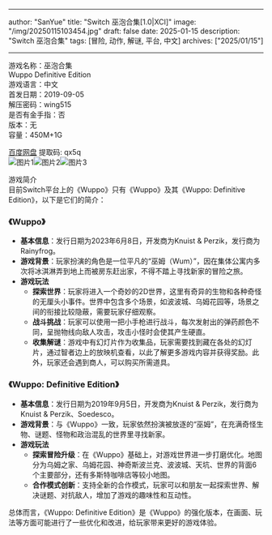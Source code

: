 
---
author: "SanYue"
title: "Switch 巫泡合集[1.0|XCI]"
image: "/img/20250115103454.jpg"
draft: false
date: 2025-01-15
description: "Switch 巫泡合集"
tags: [冒险, 动作, 解谜, 平台, 中文]
archives: ["2025/01/15"]

---

游戏名称：巫泡合集   
Wuppo Definitive Edition    
游戏语言：中文  
首发日期：2019-09-05  
解压密码：wing515  
是否有金手指：否  
版本：无   
容量：450M+1G

[百度网盘](https://pan.baidu.com/s/1H251-mgqbXfWcZ1-X7fuvA) 提取码: qx5q  
![图片1](/img/814ff8.jpg)![图片2](/img/a667d0.jpg)![图片3](/img/62d171.jpg)  

游戏简介  
目前Switch平台上的《Wuppo》只有《Wuppo》及其《Wuppo: Definitive Edition》，以下是它们的简介：

### 《Wuppo》
- **基本信息**：发行日期为2023年6月8日，开发商为Knuist & Perzik，发行商为Rainyfrog。
- **游戏背景**：玩家扮演的角色是一位平凡的“巫姆（Wum）”，因在集体公寓内多次将冰淇淋弄到地上而被房东赶出家，不得不踏上寻找新家的冒险之旅。
- **游戏玩法**
    - **探索世界**：玩家将进入一个奇妙的2D世界，这里有奇异的生物和各种奇怪的无厘头小事件。世界中包含多个场景，如波波城、乌姆花园等，场景之间的衔接比较隐蔽，需要玩家仔细观察。
    - **战斗挑战**：玩家可以使用一把小手枪进行战斗，每次发射出的弹药颜色不同，呈抛物线向敌人攻击，攻击小怪时会使其产生硬直。
    - **收集解谜**：游戏中有幻灯片作为收集品，玩家需要找到藏在各处的幻灯片，通过智者边上的放映机查看，以此了解更多游戏内容并获得奖励。此外，玩家还会遇到商人，可以购买所需道具。

### 《Wuppo: Definitive Edition》
- **基本信息**：发行日期为2019年9月5日，开发商为Knuist & Perzik，发行商为Knuist & Perzik、Soedesco。
- **游戏背景**：与《Wuppo》一致，玩家依然扮演被放逐的“巫姆”，在充满奇怪生物、谜题、怪物和政治混乱的世界里寻找新家。
- **游戏玩法**
    - **探索冒险升级**：在《Wuppo》基础上，对游戏世界进一步打磨优化。地图分为乌姆之家、乌姆花园、神奇斯波兰克、波波城、天坑、世界的背面6个主要部分，还有多斯特咖啡店等较小地图。
    - **合作模式创新**：支持全新的合作模式，玩家可以和朋友一起探索世界、解决谜题、对抗敌人，增加了游戏的趣味性和互动性。

总体而言，《Wuppo: Definitive Edition》是《Wuppo》的强化版本，在画面、玩法等方面可能进行了一些优化和改进，给玩家带来更好的游戏体验。
